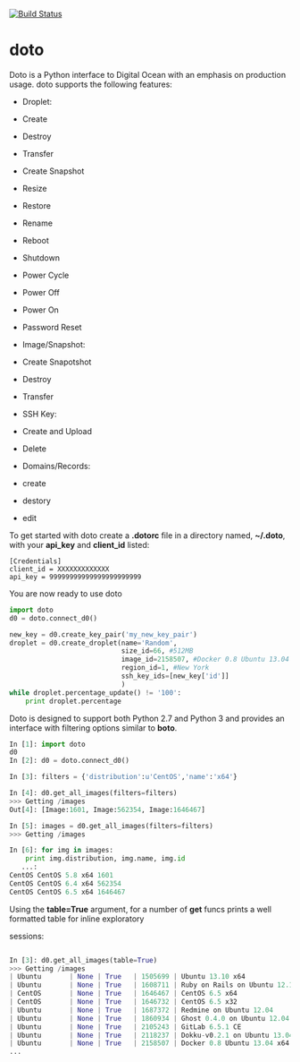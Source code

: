 [![Build Status](https://travis-ci.org/quasiben/doto.png?branch=master)](https://travis-ci.org/quasiben/doto)

doto
====

Doto is a Python interface to Digital Ocean with an emphasis on production usage.
doto supports the following features:

- Droplet:
 - Create
 - Destroy
 - Transfer
 - Create Snapshot
 - Resize
 - Restore
 - Rename
 - Reboot
 - Shutdown
 - Power Cycle
 - Power Off
 - Power On
 - Password Reset

- Image/Snapshot:
 - Create Snapotshot
 - Destroy
 - Transfer

- SSH Key:
 - Create and Upload
 - Delete

- Domains/Records:
 - create
 - destory
 - edit

To get started with doto create a **.dotorc** file in a directory named, **~/.doto**, with your **api_key**
and **client_id** listed:

```
[Credentials]
client_id = XXXXXXXXXXXXX
api_key = 99999999999999999999999
```

You are now ready to use doto

```python
import doto
d0 = doto.connect_d0()

new_key = d0.create_key_pair('my_new_key_pair')
droplet = d0.create_droplet(name='Random',
                            size_id=66, #512MB
                            image_id=2158507, #Docker 0.8 Ubuntu 13.04 x64
                            region_id=1, #New York
                            ssh_key_ids=[new_key['id']]
                            )
while droplet.percentage_update() != '100':
    print droplet.percentage
```

Doto is designed to support both Python 2.7 and Python 3 and provides an interface with filtering options similar to
**boto**.

```python
In [1]: import doto
d0
In [2]: d0 = doto.connect_d0()

In [3]: filters = {'distribution':u'CentOS','name':'x64'}

In [4]: d0.get_all_images(filters=filters)
>>> Getting /images
Out[4]: [Image:1601, Image:562354, Image:1646467]

In [5]: images = d0.get_all_images(filters=filters)
>>> Getting /images

In [6]: for img in images:
    print img.distribution, img.name, img.id
   ...:
CentOS CentOS 5.8 x64 1601
CentOS CentOS 6.4 x64 562354
CentOS CentOS 6.5 x64 1646467
```

Using the **table=True** argument, for a number of **get** funcs prints a well formatted table for inline exploratory

sessions:

```python

In [3]: d0.get_all_images(table=True)
>>> Getting /images
| Ubuntu       | None | True   | 1505699 | Ubuntu 13.10 x64                                |
| Ubuntu       | None | True   | 1608711 | Ruby on Rails on Ubuntu 12.10 (Nginx + Unicorn) |
| CentOS       | None | True   | 1646467 | CentOS 6.5 x64                                  |
| CentOS       | None | True   | 1646732 | CentOS 6.5 x32                                  |
| Ubuntu       | None | True   | 1687372 | Redmine on Ubuntu 12.04                         |
| Ubuntu       | None | True   | 1860934 | Ghost 0.4.0 on Ubuntu 12.04                     |
| Ubuntu       | None | True   | 2105243 | GitLab 6.5.1 CE                                 |
| Ubuntu       | None | True   | 2118237 | Dokku-v0.2.1 on Ubuntu 13.04                    |
| Ubuntu       | None | True   | 2158507 | Docker 0.8 Ubuntu 13.04 x64                     |
...
```
